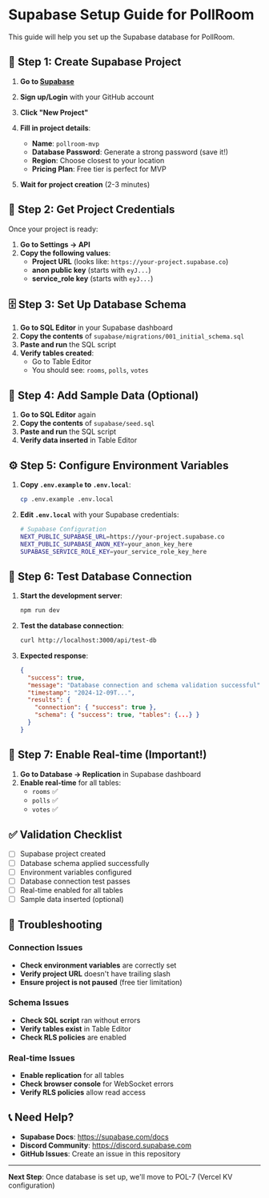 # Supabase Setup Guide for PollRoom

This guide will help you set up the Supabase database for PollRoom.

## 🚀 Step 1: Create Supabase Project

1. **Go to [Supabase](https://supabase.com)**
2. **Sign up/Login** with your GitHub account
3. **Click "New Project"**
4. **Fill in project details**:
   - **Name**: `pollroom-mvp`
   - **Database Password**: Generate a strong password (save it!)
   - **Region**: Choose closest to your location
   - **Pricing Plan**: Free tier is perfect for MVP

5. **Wait for project creation** (2-3 minutes)

## 🔧 Step 2: Get Project Credentials

Once your project is ready:

1. **Go to Settings → API**
2. **Copy the following values**:
   - **Project URL** (looks like: `https://your-project.supabase.co`)
   - **anon public key** (starts with `eyJ...`)
   - **service_role key** (starts with `eyJ...`)

## 🗄️ Step 3: Set Up Database Schema

1. **Go to SQL Editor** in your Supabase dashboard
2. **Copy the contents** of `supabase/migrations/001_initial_schema.sql`
3. **Paste and run** the SQL script
4. **Verify tables created**:
   - Go to Table Editor
   - You should see: `rooms`, `polls`, `votes`

## 🌱 Step 4: Add Sample Data (Optional)

1. **Go to SQL Editor** again
2. **Copy the contents** of `supabase/seed.sql`
3. **Paste and run** the SQL script
4. **Verify data inserted** in Table Editor

## ⚙️ Step 5: Configure Environment Variables

1. **Copy `.env.example` to `.env.local`**:
   ```bash
   cp .env.example .env.local
   ```

2. **Edit `.env.local`** with your Supabase credentials:
   ```bash
   # Supabase Configuration
   NEXT_PUBLIC_SUPABASE_URL=https://your-project.supabase.co
   NEXT_PUBLIC_SUPABASE_ANON_KEY=your_anon_key_here
   SUPABASE_SERVICE_ROLE_KEY=your_service_role_key_here
   ```

## 🧪 Step 6: Test Database Connection

1. **Start the development server**:
   ```bash
   npm run dev
   ```

2. **Test the database connection**:
   ```bash
   curl http://localhost:3000/api/test-db
   ```

3. **Expected response**:
   ```json
   {
     "success": true,
     "message": "Database connection and schema validation successful",
     "timestamp": "2024-12-09T...",
     "results": {
       "connection": { "success": true },
       "schema": { "success": true, "tables": {...} }
     }
   }
   ```

## 🔄 Step 7: Enable Real-time (Important!)

1. **Go to Database → Replication** in Supabase dashboard
2. **Enable real-time** for all tables:
   - `rooms` ✅
   - `polls` ✅  
   - `votes` ✅

## ✅ Validation Checklist

- [ ] Supabase project created
- [ ] Database schema applied successfully
- [ ] Environment variables configured
- [ ] Database connection test passes
- [ ] Real-time enabled for all tables
- [ ] Sample data inserted (optional)

## 🚨 Troubleshooting

### Connection Issues
- **Check environment variables** are correctly set
- **Verify project URL** doesn't have trailing slash
- **Ensure project is not paused** (free tier limitation)

### Schema Issues
- **Check SQL script** ran without errors
- **Verify tables exist** in Table Editor
- **Check RLS policies** are enabled

### Real-time Issues
- **Enable replication** for all tables
- **Check browser console** for WebSocket errors
- **Verify RLS policies** allow read access

## 📞 Need Help?

- **Supabase Docs**: https://supabase.com/docs
- **Discord Community**: https://discord.supabase.com
- **GitHub Issues**: Create an issue in this repository

---

**Next Step**: Once database is set up, we'll move to POL-7 (Vercel KV configuration)
